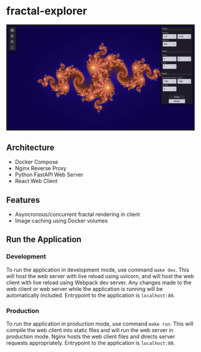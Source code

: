 # fractal-explorer

![demo.png](./assets/demo.png)

## Architecture
- Docker Compose
- Nginx Reverse Proxy
- Python FastAPI Web Server
- React Web Client

## Features
- Asyncronous/concurrent fractal rendering in client
- Image caching using Docker volumes

## Run the Application

### Development
To run the application in development mode, use command `make dev`. This will host the web server with live reload using uvicorn, and will host the web client with live reload using Webpack dev server. Any changes made to the web client or web server while the application is running will be automatically included. Entrypoint to the application is `localhost:80`.

### Production
To run the application in production mode, use command `make run`. This will compile the web client into static files and will run the web server in production mode. Nginx hosts the web client files and directs server requests appropriately. Entrypoint to the application is `localhost:80`.
